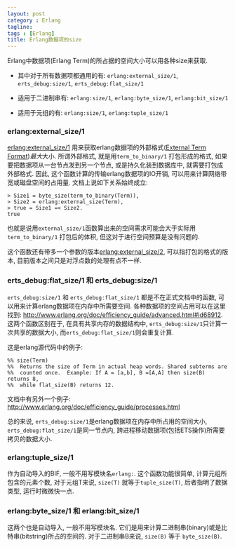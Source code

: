 ```yaml
---
layout: post
category : Erlang
tagline:
tags : [Erlang]
title: Erlang数据项的size
---
```


Erlang中数据项(Erlang Term)的所占据的空间大小可以用各种size来获取.

* 其中对于所有数据项都通用的有: `erlang:external_size/1`, `erts_debug:size/1`, `erts_debug:flat_size/1`

* 适用于二进制串有: `erlang:size/1`, `erlang:byte_size/1`, `erlang:bit_size/1`

* 适用于元组的有: `erlang:size/1`, `erlang:tuple_size/1`

### erlang:external_size/1

[erlang:external_size/1](http://erlang.org/doc/man/erlang.html#external_size-1) 用来获取erlang数据项的外部格式([External Term Format](http://erlang.org/doc/apps/erts/erl_ext_dist.html))*最大*大小. 所谓外部格式, 就是用`term_to_binary/1`
打包形成的格式, 如果要把数据项从一台节点发到另一个节点, 或是持久化装到数据库中,
就需要打包成外部格式. 因此, 这个函数计算的传输erlang数据项的IO开销, 可以用来计算网络带宽或磁盘空间的占用量. 文档上说如下关系始终成立:

    > Size1 = byte_size(term_to_binary(Term)),
    > Size2 = erlang:external_size(Term),
    > true = Size1 =< Size2.
    true

也就是说用`external_size/1`函数算出来的空间需求可能会大于实际用`term_to_binary/1`
打包后的体积, 但这对于进行空间预算是没有问题的.

这个函数还有带多一个参数的版本[erlang:external_size/2](http://erlang.org/doc/man/erlang.html#external_size-2), 可以指打包的格式的版本, 目前版本之间只是对浮点数的处理有点不一样.

### erts_debug:flat_size/1 和 erts_debug:size/1

`erts_debug:size/1` 和 `erts_debug:flat_size/1` 都是不在正式文档中的函数,
可以用来计算erlang数据项在内存中所需要空间. 各种数据项的空间占用可以在这里找到:
<http://www.erlang.org/doc/efficiency_guide/advanced.html#id68912>. 这两个函数区别在于,
在具有共享内存的数据结构中, `erts_debug:size/1`只计算一次共享的数据大小,
而`erts_debug:flat_size/1`则会重复计算.

这是erlang源代码中的例子:

    %% size(Term)
    %%  Returns the size of Term in actual heap words. Shared subterms are
    %%  counted once.  Example: If A = [a,b], B =[A,A] then size(B) returns 8,
    %%  while flat_size(B) returns 12.

文档中有另外一个例子: <http://www.erlang.org/doc/efficiency_guide/processes.html>

总的来说, `erts_debug:size/1`是erlang数据项在内存中所占用的空间大小,
`erts_debug:flat_size/1`是同一节点内, 跨进程移动数据项(包括ETS操作)所需要拷贝的数据大小.

### erlang:tuple_size/1

作为自动导入的BIF, 一般不用写模块名`erlang:`. 这个函数功能很简单,
计算元组所包含的元素个数, 对于元组T来说, `size(T)` 就等于`tuple_size(T)`,
后者指明了数据类型, 运行时微微快一点.

### erlang:byte_size/1 和 erlang:bit_size/1

这两个也是自动导入, 一般不用写模块名. 它们是用来计算二进制串(binary)或是比特串(bitstring)所占的空间的. 对于二进制串B来说, `size(B)` 等于 `byte_size(B)`.


